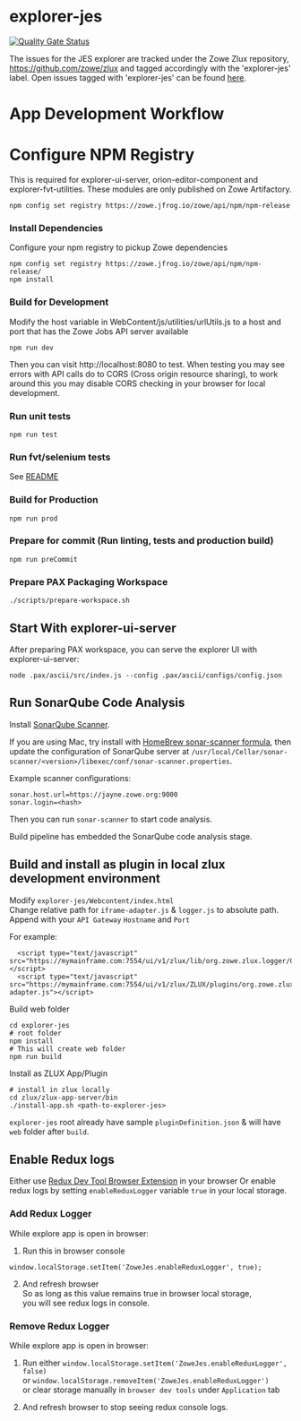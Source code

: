 # explorer-jes

[![Quality Gate Status](https://sonarcloud.io/api/project_badges/measure?project=zowe_explorer-jes&metric=alert_status)](https://sonarcloud.io/dashboard?id=zowe_explorer-jes)

The issues for the JES explorer are tracked under the Zowe Zlux repository, https://github.com/zowe/zlux and tagged accordingly with the 'explorer-jes' label. Open issues tagged with 'explorer-jes' can be found [here](https://github.com/zowe/zlux/issues?q=is%3Aopen+is%3Aissue+label%3Aexplorer-jes).


# App Development Workflow 

# Configure NPM Registry

This is required for explorer-ui-server, orion-editor-component and explorer-fvt-utilities. These modules are only published on Zowe Artifactory.

```
npm config set registry https://zowe.jfrog.io/zowe/api/npm/npm-release
```

### Install Dependencies

Configure your npm registry to pickup Zowe dependencies
```
npm config set registry https://zowe.jfrog.io/zowe/api/npm/npm-release/
npm install
```

### Build for Development

Modify the host variable in WebContent/js/utilities/urlUtils.js to a host and port that has the Zowe Jobs API server available

```
npm run dev 
```

Then you can visit http://localhost:8080 to test.
When testing you may see errors with API calls do to CORS (Cross origin resource sharing), to work around this you may disable CORS checking in your browser for local development. 

### Run unit tests

```
npm run test
```

### Run fvt/selenium tests

See [README](/tests/FVTTests/README.md)

### Build for Production

```
npm run prod
```

### Prepare for commit (Run linting, tests and production build)
```
npm run preCommit
```

### Prepare PAX Packaging Workspace

```
./scripts/prepare-workspace.sh
```

## Start With explorer-ui-server

After preparing PAX workspace, you can serve the explorer UI with explorer-ui-server:

```
node .pax/ascii/src/index.js --config .pax/ascii/configs/config.json
```

## Run SonarQube Code Analysis

Install [SonarQube Scanner](https://docs.sonarqube.org/display/SCAN/Analyzing+with+SonarQube+Scanner).

If you are using Mac, try install with [HomeBrew sonar-scanner formula](https://formulae.brew.sh/formula/sonar-scanner), then update the configuration of SonarQube server at `/usr/local/Cellar/sonar-scanner/<version>/libexec/conf/sonar-scanner.properties`.

Example scanner configurations:

```
sonar.host.url=https://jayne.zowe.org:9000
sonar.login=<hash>
```

Then you can run `sonar-scanner` to start code analysis.

Build pipeline has embedded the SonarQube code analysis stage.


## Build and install as plugin in local zlux development environment

Modify `explorer-jes/Webcontent/index.html`   
Change relative path for `iframe-adapter.js` & `logger.js` to absolute path.   
Append with your `API Gateway` `Hostname` and `Port`

For example:
```
  <script type="text/javascript" src="https://mymainframe.com:7554/ui/v1/zlux/lib/org.zowe.zlux.logger/0.9.0/logger.js"></script>
  <script type="text/javascript" src="https://mymainframe.com:7554/ui/v1/zlux/ZLUX/plugins/org.zowe.zlux.bootstrap/web/iframe-adapter.js"></script>
```

Build web folder
```
cd explorer-jes
# root folder
npm install
# This will create web folder
npm run build
```

Install as ZLUX App/Plugin
```
# install in zlux locally
cd zlux/zlux-app-server/bin
./install-app.sh <path-to-explorer-jes>
```
`explorer-jes` root already have sample `pluginDefinition.json` & will have `web` folder after `build`.


## Enable Redux logs
Either use [Redux Dev Tool Browser Extension](https://github.com/reduxjs/redux-devtools) in your browser 
Or enable redux logs by setting `enableReduxLogger` variable `true` in your local storage.

### Add Redux Logger
While explore app is open in browser:
1. Run this in browser console 
```
window.localStorage.setItem('ZoweJes.enableReduxLogger', true);
```

2. And refresh browser    
So as long as this value remains true in browser local storage,       
you will see redux logs in console.                  

### Remove Redux Logger          
While explore app is open in browser:      
1. Run either `window.localStorage.setItem('ZoweJes.enableReduxLogger', false)`         
or `window.localStorage.removeItem('ZoweJes.enableReduxLogger')`           
or clear storage manually in `browser dev tools` under `Application` tab 

2. And refresh browser to stop seeing redux console logs.       







